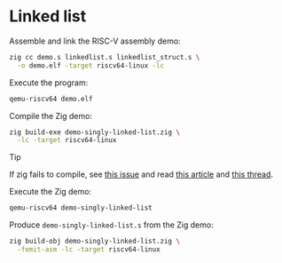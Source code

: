 # Linked list

Assemble and link the RISC-V assembly demo:

```sh
zig cc demo.s linkedlist.s linkedlist_struct.s \
  -o demo.elf -target riscv64-linux -lc
```

Execute the program:

```sh
qemu-riscv64 demo.elf
```

Compile the Zig demo:

```sh
zig build-exe demo-singly-linked-list.zig \
  -lc -target riscv64-linux
```

> [!TIP]
> If zig fails to compile, see [this issue](https://github.com/ziglang/zig/issues/5558) and read [this article](https://www.sifive.com/blog/all-aboard-part-4-risc-v-code-models) and [this thread](https://ziggit.dev/t/linking-fails-on-risc-v/2679).

Execute the Zig demo:

```sh
qemu-riscv64 demo-singly-linked-list
```

Produce `demo-singly-linked-list.s` from the Zig demo:

```sh
zig build-obj demo-singly-linked-list.zig \
  -femit-asm -lc -target riscv64-linux
```
